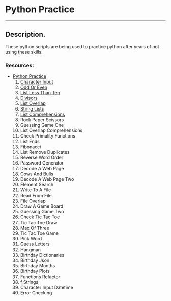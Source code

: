 # Python Practice

---
## Description.
These python scripts are being used to practice python after years of not using these skills.

### Resources:
- [Python Practice](https.//www.practicepython.org)
  1. [Character Input](https://github.com/gitzlaffc4/python-practice/blob/master/1_Character_Input.py)
  2. [Odd Or Even](https://github.com/gitzlaffc4/python-practice/blob/master/2_Odd_Or_Even.py)  
  3. [List Less Than Ten](https://github.com/gitzlaffc4/python-practice/blob/master/3_List_Less_Than_Ten.py)
  4. [Divisors](https://github.com/gitzlaffc4/python-practice/blob/master/4_Divisors.py)   
  5. [List Overlap](https://github.com/gitzlaffc4/python-practice/blob/master/5_List_Overlap.py)
  6. [String Lists](https://github.com/gitzlaffc4/python-practice/blob/master/6_String_Lists.py)
  7. [List Comprehensions](https://github.com/gitzlaffc4/python-practice/blob/master/7_List_Comprehensions.py)
  8. Rock Paper Scissors    
  9. Guessing Game One    
  10. List Overlap Comprehensions   
  11. Check Primality Functions    
  12. List Ends  
  13. Fibonacci   
  14. List Remove Duplicates   
  15. Reverse Word Order    
  16. Password Generator     
  17. Decode A Web Page     
  18. Cows And Bulls    
  19. Decode A Web Page Two     
  20. Element Search  
  21. Write To A File  
  22. Read From File  
  23. File Overlap   
  24. Draw A Game Board   
  25. Guessing Game Two    
  26. Check Tic Tac Toe   
  27. Tic Tac Toe Draw   
  28. Max Of Three  
  29. Tic Tac Toe Game    
  30. Pick Word   
  31. Guess Letters   
  32. Hangman   
  33. Birthday Dictionaries  
  34. Birthday Json   
  35. Birthday Months   
  36. Birthday Plots    
  37. Functions Refactor   
  38. f Strings  
  39. Character Input Datetime  
  40. Error Checking    